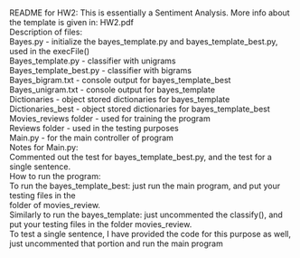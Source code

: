 <br/>README for HW2:
This is essentially a Sentiment Analysis. More info about the template is given in:
HW2.pdf
<br/>Description of files:
<br/>Bayes.py - initialize the bayes_template.py and bayes_template_best.py, used in the execFile()
<br/>Bayes_template.py - classifier with unigrams
<br/>Bayes_template_best.py - classifier with bigrams
<br/>Bayes_bigram.txt - console output for bayes_template_best
<br/>Bayes_unigram.txt - console output for bayes_template
<br/>Dictionaries - object stored dictionaries for bayes_template
<br/>Dictionaries_best - object stored dictionaries for bayes_template_best
<br/>Movies_reviews folder - used for training the program
<br/>Reviews folder - used in the testing purposes
<br/>Main.py - for the main controller of program
<br/>Notes for Main.py:
<br/>Commented out the test for bayes_template_best.py, and the test for a single sentence.
<br/>How to run the program:
<br/>To run the bayes_template_best: just run the main program, and put your testing files in the
<br/>folder of movies_review.
<br/>Similarly to run the bayes_template: just uncommented the classify(), and put your testing files
in the folder movies_review.
<br/>To test a single sentence, I have provided the code for this purpose as well, just uncommented
that portion and run the main program